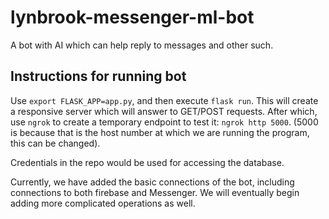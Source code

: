# lynbrook-messenger-ml-bot
A bot with AI which can help reply to messages and other such.

## Instructions for running bot

Use ```export FLASK_APP=app.py```, and then execute ```flask run```. This will create a responsive server which will answer to GET/POST requests. After which, use ```ngrok``` to create a temporary endpoint to test it: ```ngrok http 5000```. (5000 is because that is the host number at which we are running the program, this can be changed).

Credentials in the repo would be used for accessing the database.

Currently, we have added the basic connections of the bot, including connections to both firebase and Messenger. We will eventually begin adding more complicated operations as well.

